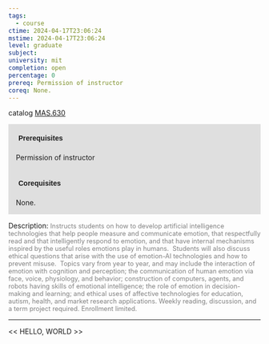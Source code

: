 ```yaml
---
tags:
  - course
ctime: 2024-04-17T23:06:24
mstime: 2024-04-17T23:06:24
level: graduate
subject: 
university: mit
completion: open
percentage: 0
prereq: Permission of instructor
coreq: None.
---
```


catalog [MAS.630](http://student.mit.edu/catalog/mMASa.html#MAS.630)

<span style="display: block; padding: 15px; background-color: rgb(100, 100, 100, 0.2);"><font id="m_prereq4089_0" style="display: block; font-family: Arial, sans-serif; font-weight: bold; padding: 5px">Prerequisites</font><br><span id="prereq4089_0">Permission of instructor</span></span>
<span style="display: block; padding: 15px; background-color: rgb(100, 100, 100, 0.2);"><font id="m_coreq4089_0" style="display: block; font-family: Arial, sans-serif; font-weight: bold; padding: 5px">Corequisites</font><br><span id="coreq4089_0">None.</span></span>

<font style="">Description:</font>
<font style="color: grey; font-size: 0.8rem;">Instructs students on how to develop artificial intelligence technologies that help people measure and communicate emotion, that respectfully read and that intelligently respond to emotion, and that have internal mechanisms inspired by the useful roles emotions play in humans.  Students will also discuss ethical questions that arise with the use of emotion-AI technologies and how to prevent misuse.  Topics vary from year to year, and may include the interaction of emotion with cognition and perception; the communication of human emotion via face, voice, physiology, and behavior; construction of computers, agents, and robots having skills of emotional intelligence; the role of emotion in decision-making and learning; and ethical uses of affective technologies for education, autism, health, and market research applications. Weekly reading, discussion, and a term project required. Enrollment limited.</font>



---

<< HELLO, WORLD >>
